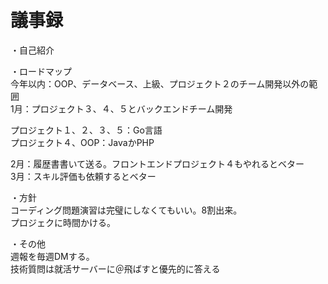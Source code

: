 # 議事録
・自己紹介</br>

・ロードマップ</br>
今年以内：OOP、データベース、上級、プロジェクト２のチーム開発以外の範囲</br>
1月：プロジェクト３、４、５とバックエンドチーム開発</br>

プロジェクト１、２、３、５：Go言語</br>
プロジェクト４、OOP：JavaかPHP</br>

2月：履歴書書いて送る。フロントエンドプロジェクト４もやれるとベター</br>
3月：スキル評価も依頼するとベター</br>

・方針</br>
コーディング問題演習は完璧にしなくてもいい。8割出来。</br>
プロジェクに時間かける。</br>

・その他</br>
週報を毎週DMする。</br>
技術質問は就活サーバーに＠飛ばすと優先的に答える</br>